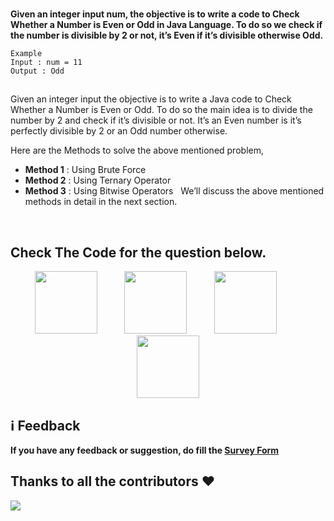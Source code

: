 <br>

**Given an integer input num, the objective is to write a code to Check Whether a Number is Even or Odd in Java Language. To do so we check if the number is divisible by 2 or not, it’s Even if it’s divisible otherwise Odd.**


```
Example 
Input : num = 11
Output : Odd
```
<h2></h2>
Given an integer input the objective is to write a Java code to Check Whether a Number is Even or Odd. To do so the main idea is to divide the number by 2 and check if it’s divisible or not. It’s an Even number is it’s perfectly divisible by 2 or an Odd number otherwise.

Here are the Methods to solve the above mentioned problem,

* **Method 1** : Using Brute Force
* **Method 2** : Using Ternary Operator
* **Method 3** : Using Bitwise Operators
 &nbsp;
We’ll discuss the above mentioned methods in detail in the next section.
 
&nbsp; &nbsp; &nbsp;

## Check The Code for the question below.
<div align="center">
<a href="CODE/C.md" target="blank"><img src="https://upload.wikimedia.org/wikipedia/commons/1/18/C_Programming_Language.svg" width="100"/></a>
&nbsp;&nbsp;&nbsp;&nbsp;&nbsp;&nbsp;&nbsp;&nbsp;&nbsp;
<a href="CODE/C++.md" target="blank"><img src="https://upload.wikimedia.org/wikipedia/commons/1/18/ISO_C%2B%2B_Logo.svg" width="100"/></a>
&nbsp;&nbsp;&nbsp;&nbsp;&nbsp;&nbsp;&nbsp;&nbsp;&nbsp;
<a href="CODE/Python.md" target="blank"><img src="https://www.vectorlogo.zone/logos/python/python-vertical.svg" width="100"/></a>
&nbsp;&nbsp;&nbsp;&nbsp;&nbsp;&nbsp;&nbsp;&nbsp;&nbsp;
<a href="CODE/JAVA.md" target="blank"><img src="https://www.vectorlogo.zone/logos/java/java-vertical.svg" width="100"/></a>
</div>

## ℹ️ Feedback

**If you have any feedback or suggestion, do fill the [Survey Form](https://forms.gle/1TUfnLPksdR12PLv5)**

## Thanks to all the contributors ❤️
<a href = "https://github.com/yashshrivastavaa/TOP-100-Coding-Questions/graphs/contributors">
  <img src = "https://contrib.rocks/image?repo=yashshrivastavaa/TOP-100-Coding-Questions"/>
</a>
